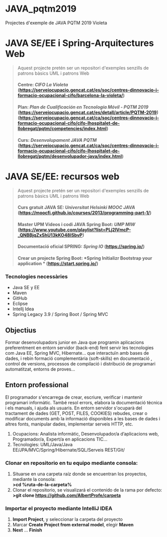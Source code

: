 # JAVA_pqtm2019
Projectes d'exemple de JAVA PQTM 2019 Violeta


# JAVA SE/EE i Spring-Arquitectures Web
> Aquest projecte pretén ser un repositori d'exemples senzills de patrons bàsics UML i patrons Web 
> #### Centre: *CIFO La Violeta* (https://serveiocupacio.gencat.cat/es/soc/centres-dinnovacio-i-formacio-ocupacional-cifo/barcelona-la-violeta/)
> #### Plan: *Plan de Cualificación en Tecnología Móvil - PQTM 2019* (https://serveiocupacio.gencat.cat/es/detall/article/PQTM-2019) (https://serveiocupacio.gencat.cat/ca/soc/centres-dinnovacio-i-formacio-ocupacional-cifo/cifo-lhospitalet-de-llobregat/pqtm/competencies/index.html)
> #### Curs: *Desenvolupament JAVA PQTM* (https://serveiocupacio.gencat.cat/ca/soc/centres-dinnovacio-i-formacio-ocupacional-cifo/cifo-lhospitalet-de-llobregat/pqtm/desenvolupador-java/index.html)


# JAVA SE/EE: recursos web
> Aquest projecte pretén ser un repositori d'exemples senzills de patrons bàsics UML i patrons Web 
> #### Curs gratuit JAVA SE: *Universitat Helsinki MOOC JAVA* (https://moocfi.github.io/courses/2013/programming-part-1/)
> #### Master UPM Videos i codi JAVA Spring Boot: *UMP MIW* (https://www.youtube.com/playlist?list=PLj2IVmcP-_QNBBjqZxShU13kKO48ISbvP)
> #### Documentació oficial SPRING: *Spring IO* (https://spring.io/)
> #### Crear un projecte Spring Boot: *Spring Initializr Bootstrap your application * (https://start.spring.io/)


### Tecnologies necessàries
* Java SE y EE
* Maven
* GitHub
* Eclipse
* Intellj Idea
* Spring Legacy 3.9 / Spring Boot / Spring MVC

## Objectius
Formar desenvolupadors junior en Java que programin aplicacions preferentment en entorn
servidor (back-end) fent servir les tecnologies com Java EE, Spring MVC, Hibernate... que interactuïn
amb bases de dades, i rebin formació complementària (soft-skills) en documentació , control de
versions, processos de compilació i distribució de programari automatitzat, entorns de proves...

## Entorn professional
El programador s'encarrega de crear, escriure, verificar i mantenir programari informàtic. També
resol errors, elabora la documentació tècnica i els manuals, i ajuda als usuaris.
En entorn servidor s&#39;ocuparà del tractament de dades (GET, POST, FILES, COOKIES) rebudes, crear o
modificar documents amb la informació disponibles a les bases de dades i altres fonts, manipular
dades, implementar serveis HTTP, etc.
1. Ocupacions: Analista informàtic, Desenvolupador/a d’aplicacions web, Programador/a, Expert/a en
aplicacions TIC...
2. Tecnologies: UML/Java/Java EE/JPA/MVC/Spring/Hibernate/SQL/Serveis REST/Git/


### Clonar en repositorio en tu equipo mediante consola:
1. Situarse en una carpeta raíz donde se encuentran los proyectos, mediante la consola:  
 **>cd %ruta-de-la-carpeta%**
1. Clonar el repositorio, se visualizará el contenido de la rama por defecto:  
 **>git clone https://github.com/AlbertProfe/carpeta**

### Importar el proyecto mediante IntelliJ IDEA
1. **Import Project**, y seleccionar la carpeta del proyecto
1. Marcar **Create Project from external model**, elegir **Maven**
1. **Next** … **Finish**

